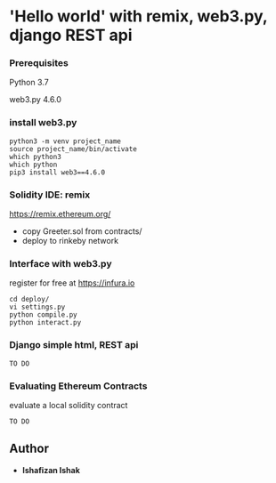 # 'Hello world' with remix, web3.py, django REST api
### Prerequisites
Python 3.7

web3.py 4.6.0

### install web3.py
```
python3 -m venv project_name
source project_name/bin/activate
which python3
which python
pip3 install web3==4.6.0
```

### Solidity IDE: remix
https://remix.ethereum.org/
- copy Greeter.sol from contracts/
- deploy to rinkeby network

### Interface with web3.py
register for free at https://infura.io
```
cd deploy/
vi settings.py
python compile.py
python interact.py
```

### Django simple html, REST api
```
TO DO
```

### Evaluating Ethereum Contracts
evaluate a local solidity contract
```
TO DO
```

## Author
* **Ishafizan Ishak**


